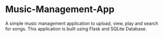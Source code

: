 # Music-Management-App

A simple music management application to upload, view, play and search for songs. This application is built using Flask and SQLite Database.
